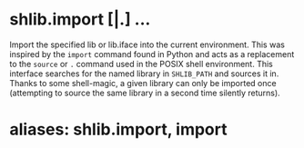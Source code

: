 # shlib.import [<lib>|<lib>.<iface>] ...

Import the specified lib or lib.iface into the current environment.  This was
inspired by the `import` command found in Python and acts as a replacement to
the `source` or `.` command used in the POSIX shell environment.  This
interface searches for the named library in `SHLIB_PATH` and sources it in.
Thanks to some shell-magic, a given library can only be imported once
(attempting to source the same library in a second time silently returns).

# aliases: shlib.import, import
